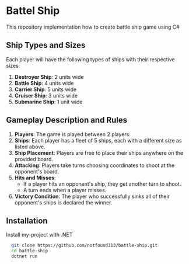 
# Battel Ship

This repository implementation how to create battle ship game using C#
## Ship Types and Sizes

Each player will have the following types of ships with their respective sizes:

1. **Destroyer Ship**: 2 units wide
2. **Battle Ship**: 4 units wide
3. **Carrier Ship**: 5 units wide
4. **Cruiser Ship**: 3 units wide
5. **Submarine Ship**: 1 unit wide

## Gameplay Description and Rules

1. **Players**: The game is played between 2 players.
2. **Ships**: Each player has a fleet of 5 ships, each with a different size as listed above.
3. **Ship Placement**: Players are free to place their ships anywhere on the provided board.
4. **Attacking**: Players take turns choosing coordinates to shoot at the opponent's board.
5. **Hits and Misses**:
    * If a player hits an opponent's ship, they get another turn to shoot.
    * A turn ends when a player misses.
6. **Victory Condition**: The player who successfully sinks all of their opponent's ships is declared the winner.



## Installation

Install my-project with .NET

```bash
  git clone https://github.com/notfound313/battle-ship.git
  cd battle-ship
  dotnet run
```
    



